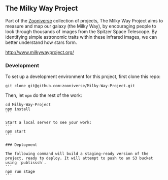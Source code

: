 ## The Milky Way Project

Part of the [Zooniverse](https://www.zooniverse.org/) collection of projects, The Milky Way Project aims to measure and map our galaxy (the Milky Way), by encouraging people to look through thousands of images from the Spitzer Space Telescope. By identifying simple astronomic traits within these infrared images, we can better understand how stars form.

http://www.milkywayproject.org/


### Development

To set up a development environment for this project, first clone this repo:
```
git clone git@github.com:zooniverse/Milky-Way-Project.git
```

Then, let `npm` do the rest of the work:
````
cd Milky-Way-Project
npm install
```

Start a local server to see your work:
```
npm start
```

### Deployment

The following command will build a staging-ready version of the project, ready to deploy. It will attempt to push to an S3 bucket using `publisssh`.
```
npm run stage
```
